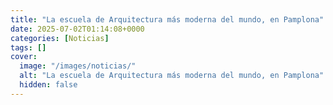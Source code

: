```yaml
---
title: "La escuela de Arquitectura más moderna del mundo, en Pamplona"
date: 2025-07-02T01:14:08+0000
categories: [Noticias]
tags: []
cover:
  image: "/images/noticias/"
  alt: "La escuela de Arquitectura más moderna del mundo, en Pamplona"
  hidden: false
---
```



